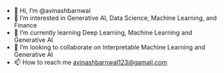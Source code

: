- 👋 Hi, I’m @avinashbarnwal
- 👀 I’m interested in Generative AI, Data Science, Machine Learning, and Finance
- 🌱 I’m currently learning Deep Learning, Machine Learning and Generative AI
- 💞️ I’m looking to collaborate on Interpretable Machine Learning and Generative AI
- 📫 How to reach me avinashbarnwal123@gamail.com

<!---
avinashbarnwal/avinashbarnwal is a ✨ special ✨ repository because its `README.md` (this file) appears on your GitHub profile.
You can click the Preview link to take a look at your changes.
--->
